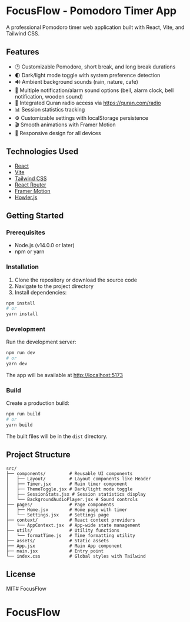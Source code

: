 # FocusFlow - Pomodoro Timer App

A professional Pomodoro timer web application built with React, Vite, and Tailwind CSS.

## Features

- 🕒 Customizable Pomodoro, short break, and long break durations
- 🌓 Dark/light mode toggle with system preference detection
- 🔊 Ambient background sounds (rain, nature, cafe)
- 🔔 Multiple notification/alarm sound options (bell, alarm clock, bell notification, wooden sound)
- 📖 Integrated Quran radio access via https://quran.com/radio
- 📊 Session statistics tracking
- ⚙️ Customizable settings with localStorage persistence
- 🎬 Smooth animations with Framer Motion
- 📱 Responsive design for all devices

## Technologies Used

- [React](https://reactjs.org/)
- [Vite](https://vitejs.dev/)
- [Tailwind CSS](https://tailwindcss.com/)
- [React Router](https://reactrouter.com/)
- [Framer Motion](https://www.framer.com/motion/)
- [Howler.js](https://howlerjs.com/)

## Getting Started

### Prerequisites

- Node.js (v14.0.0 or later)
- npm or yarn

### Installation

1. Clone the repository or download the source code
2. Navigate to the project directory
3. Install dependencies:

```bash
npm install
# or
yarn install
```

### Development

Run the development server:

```bash
npm run dev
# or
yarn dev
```

The app will be available at [http://localhost:5173](http://localhost:5173)

### Build

Create a production build:

```bash
npm run build
# or
yarn build
```

The built files will be in the `dist` directory.

## Project Structure

```
src/
├── components/         # Reusable UI components
│   ├── Layout/         # Layout components like Header
│   ├── Timer.jsx       # Main timer component
│   ├── ThemeToggle.jsx # Dark/light mode toggle
│   ├── SessionStats.jsx # Session statistics display
│   └── BackgroundAudioPlayer.jsx # Sound controls
├── pages/              # Page components
│   ├── Home.jsx        # Home page with timer
│   └── Settings.jsx    # Settings page
├── context/            # React context providers
│   └── AppContext.jsx  # App-wide state management
├── utils/              # Utility functions
│   └── formatTime.js   # Time formatting utility
├── assets/             # Static assets
├── App.jsx             # Main App component
├── main.jsx            # Entry point
└── index.css           # Global styles with Tailwind
```

## License

MIT# FocusFlow
# FocusFlow
